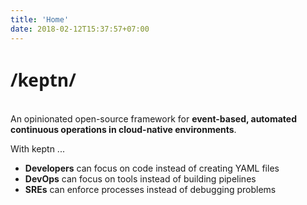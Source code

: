 ```yaml
---
title: 'Home'
date: 2018-02-12T15:37:57+07:00
---
```


<h1 style="font-family: lora, 'Open Sans', Arial, sans-serif, -apple-system">/keptn/</h1>

<br>
An opinionated open-source framework for <strong>event-based, automated continuous operations in cloud-native environments</strong>.
<br>

With keptn ...

<ul>
  <li><strong>Developers</strong> can focus on code instead of creating YAML files</li>
  <li><strong>DevOps</strong> can focus on tools instead of building pipelines</li>
  <li><strong>SREs</strong> can enforce processes instead of debugging problems</li>
</ul>
